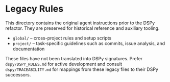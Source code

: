 # Legacy Rules

This directory contains the original agent instructions prior to the DSPy refactor. They are preserved for historical reference and auxiliary tooling.

- `global/` – cross-project rules and setup scripts
- `project/` – task‑specific guidelines such as commits, issue analysis, and documentation

These files have not been translated into DSPy signatures. Prefer `dspy/DSPY_RULES.md` for active development and consult `dspy/TRACEABILITY.md` for mappings from these legacy files to their DSPy successors.
